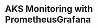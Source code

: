 # AKS Monitoring with PrometheusGrafana                                                                                                                                                                                                                                                                                                                                                                                                                                                                                                                                                                 
